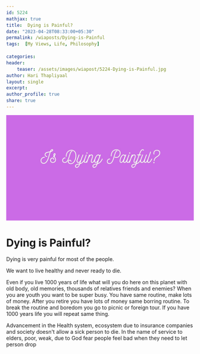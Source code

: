 ```yaml
---    
id: 5224    
mathjax: true    
title:  Dying is Painful?     
date: "2023-04-28T08:33:00+05:30"    
permalink: /wiaposts/Dying-is-Painful
tags:  [My Views, Life, Philosophy]     
    
categories:    
header:    
    teaser: /assets/images/wiapost/5224-Dying-is-Painful.jpg    
author: Hari Thapliyaal    
layout: single    
excerpt:    
author_profile: true    
share: true    
---    
```

    
![Dying is Painful?](/assets/images/wiapost/5224-Dying-is-Painful.jpg)    
    
# Dying is Painful?

Dying is very painful for most of the people.

We want to live healthy and never ready to die.

Even if you live 1000 years of life what will you do here on this planet with old body, old memories, thousands of relatives friends and enemies? When you are youth you want to be super busy. You have same routine, make lots of money. After you retire you have lots of money same borring routine. To break the routine and boredom you go to picnic or foreign tour. If you have 1000 years life you will repeat same thing.

Advancement in the Health system, ecosystem due to insurance companies and society doesn't allow a sick person to die. In the name of service to elders, poor, weak, due to God fear people feel bad when they need to let person drop 

